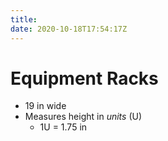 ```yaml
---
title: 
date: 2020-10-18T17:54:17Z
---
```


# Equipment Racks

-   19 in wide
-   Measures height in *units* (U)
    -   1U = 1.75 in

